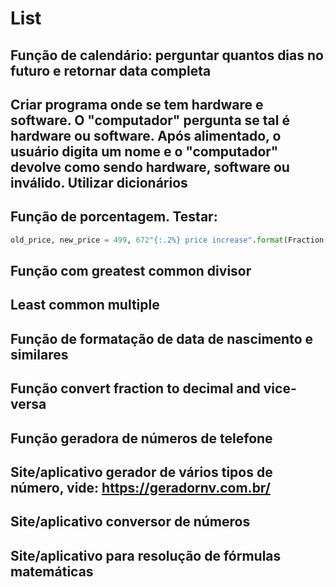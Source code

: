 # List

## Função de calendário: perguntar quantos dias no futuro e retornar data completa

## Criar programa onde se tem hardware e software. O "computador" pergunta se tal é hardware ou software. Após alimentado, o usuário digita um nome e o "computador" devolve como sendo hardware, software ou inválido. Utilizar dicionários

## Função de porcentagem. Testar: 

```python
old_price, new_price = 499, 672"{:.2%} price increase".format(Fraction(new_price, old_price) - 1)
```

## Função com greatest common divisor

## Least common multiple

## Função de formatação de data de nascimento e similares

## Função convert fraction to decimal and vice-versa

## Função geradora de números de telefone

## Site/aplicativo gerador de vários tipos de número, vide: https://geradornv.com.br/

## Site/aplicativo conversor de números

## Site/aplicativo para resolução de fórmulas matemáticas